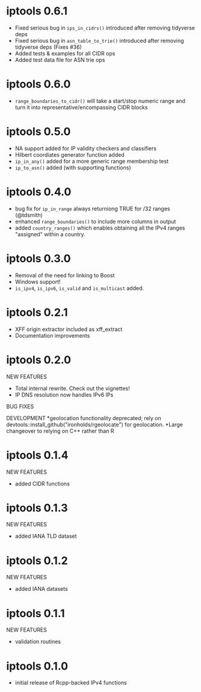 iptools 0.6.1
=============
* Fixed serious bug in `ips_in_cidrs()` introduced after removing tidyverse deps
* Fixed serious bug in `asn_table_to_trie()` introduced after removing
  tidyverse deps (Fixes #36)
* Added tests & examples for all CIDR ops
* Added test data file for ASN trie ops

iptools 0.6.0
=============
* `range_boundaries_to_cidr()` will take a start/stop numeric range
  and turn it into representative/encompassing CIDR blocks

iptools 0.5.0
=============
* NA support added for IP validity checkers and classifiers
* Hilbert coordiates generator function added
* `ip_in_any()` added for a more generic range membership test
* `ip_to_asn()` added (with supporting functions)

iptools 0.4.0
=============
* bug fix for `ip_in_range` always returniong TRUE for /32 ranges (@tdsmith)
* enhanced `range_boundaries()` to include more columns in output
* added `country_ranges()` which enables obtaining all the IPv4 ranges
  "assigned" within a country.

iptools 0.3.0
=============
* Removal of the need for linking to Boost
* Windows support!
* `is_ipv4`, `is_ipv6`, `is_valid` and `is_multicast` added.

iptools 0.2.1
=============
* XFF origin extractor included as xff_extract
* Documentation improvements

iptools 0.2.0
=============
NEW FEATURES
* Total internal rewrite. Check out the vignettes!
* IP DNS resolution now handles IPv6 IPs

BUG FIXES

DEVELOPMENT
*geolocation functionality deprecated; rely on devtools::install_github("ironholds/rgeolocate") for geolocation.
*Large changeover to relying on C++ rather than R

iptools 0.1.4
=============

NEW FEATURES
* added CIDR functions

iptools 0.1.3
=============

NEW FEATURES
* added IANA TLD dataset

iptools 0.1.2
=============

NEW FEATURES
* added IANA datasets

iptools 0.1.1
============
NEW FEATURES
* validation routines

iptools 0.1.0
=============

* initial release of Rcpp-backed IPv4 functions